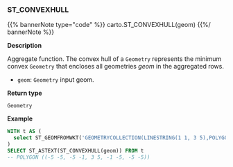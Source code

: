 ### ST_CONVEXHULL

{{% bannerNote type="code" %}}
carto.ST_CONVEXHULL(geom)
{{%/ bannerNote %}}

**Description**

Aggregate function. The convex hull of a `Geometry` represents the minimum convex `Geometry` that encloses all geometries _geom_ in the aggregated rows.

* `geom`: `Geometry` input geom.

**Return type**

`Geometry`

**Example**

```sql
WITH t AS (
  select ST_GEOMFROMWKT('GEOMETRYCOLLECTION(LINESTRING(1 1, 3 5),POLYGON((-1 -1, -1 -5, -5 -5, -5 -1, -1 -1)))') as geom
)
SELECT ST_ASTEXT(ST_CONVEXHULL(geom)) FROM t
-- POLYGON ((-5 -5, -5 -1, 3 5, -1 -5, -5 -5))
```
